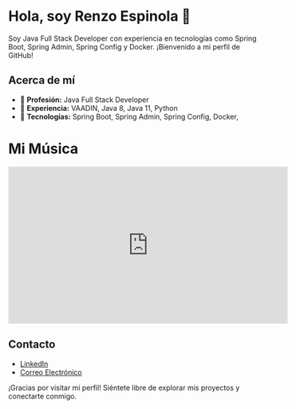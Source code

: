 # Hola, soy Renzo Espinola 👋

Soy Java Full Stack Developer con experiencia en tecnologías como Spring Boot, Spring Admin, Spring Config y Docker. ¡Bienvenido a mi perfil de GitHub!

## Acerca de mí

- 🌟 **Profesión:** Java Full Stack Developer
- 💼 **Experiencia:** VAADIN, Java 8, Java 11, Python
- 🚀 **Tecnologías:** Spring Boot, Spring Admin, Spring Config, Docker, 

<!DOCTYPE html>
<html lang="es">
<head>
    <meta charset="UTF-8">
    <meta name="viewport" content="width=device-width, initial-scale=1.0">
    <title>Reproductor de Música</title>
</head>
<body>
    <h1>Mi Música</h1>
    <!-- Pega el código de inserción del video de YouTube aquí -->
    <!-- Por ejemplo: -->
    <iframe width="560" height="315" src="https://www.youtube.com/watch?v=k3WkJq478To&t=5s&ab_channel=Dr.BonkersInc" frameborder="0" allowfullscreen></iframe>
</body>
</html>
 
## Contacto

- [LinkedIn](https://www.linkedin.com/in/renzo-oscar-alejo-espinola-82985720a)
- [Correo Electrónico](renzo.espinola87@gmail.com)

¡Gracias por visitar mi perfil! Siéntete libre de explorar mis proyectos y conectarte conmigo.
